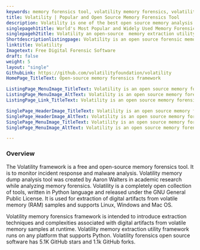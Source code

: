 ```yaml
---
keywords: memory forensics tool, volatility memory forensics, volatility forensics, memory forensics, volatility memory dump, volatility forensic tool, volatility linux, Volatility framework
title: Volatility | Popular and Open Source Memory Forensics Tool
description: Volatility is one of the best open source memory analysis tools. This memory forensics tool is intended to introduce extraction techniques associated memory.
singlepageh1title: World's Most Popular and Widely Used Memory Forensics Tool
singlepageh2title: Volatility an open-source  memory extraction utility framework. It's most popular incident response and malware analysis framework to analyse raw memory dumps.
Shortdescriptionlistingpage: Volatility is an open source forensic memory analysis framework. It is used for digital investigations, to monitor incident response and malware analysis.
linktitle: Volatility
Imagetext: Free Digital Forensic Software
draft: false
weight: 5
layout: "single"
GithubLink: https://github.com/volatilityfoundation/volatility
HomePage_TitleText: Open-source memory forensics framework

ListingPage_MenuImage_TitleText: Volatility is an open source memory forensics tool
ListingPage_MenuImage_AltText: Volatility is an open source memory forensics tool
ListingPage_Link_TitleText: Volatility is an open source memory forensics tool

SinglePage_HeaderImage_TitleText: Volatility is an open source memory forensics tool
SinglePage_HeaderImage_AltText: Volatility is an open source memory forensics tool
SinglePage_MenuImage_TitleText: Volatility is an open source memory forensics tool
SinglePage_MenuImage_AltText: Volatility is an open source memory forensics tool

---
```


### **Overview**

The Volatility framework is a free and open-source memory forensics tool. It is to monitor incident response and malware analysis. Volatility memory dump analysis tool was created by Aaron Walters in academic research while analyzing memory forensics. Volatility is a completely open collection of tools, written in Python language and released under the GNU General Public License. It is used for extraction of digital artifacts from volatile memory (RAM) samples and supports Linux, Windows and Mac OS.

Volatility memory forensics framework is intended to introduce extraction techniques and complexities associated with digital artifacts from volatile memory samples at runtime. Volatility memory extraction utility framework runs on any platform that supports Python. Volatility forensics open source software has 5.1K GitHub stars and 1.1k GitHub forks.